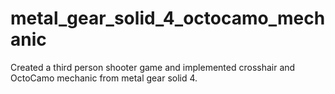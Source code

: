 # metal_gear_solid_4_octocamo_mechanic
Created a third person shooter game and implemented crosshair and OctoCamo mechanic from metal gear solid 4.
